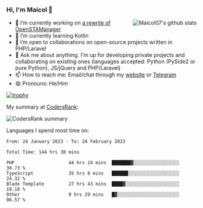 ### Hi, I'm Maicol 👋
<img align="right" src="https://github-readme-stats.vercel.app/api?username=maicol07&count_private=true&count_private=true&show_icons=true" alt="Maicol07's github stats">

- 🔭 I’m currently working on [a rewrite of OpenSTAManager](https://github.com/Dasc3er/openstamanager/tree/rewrite)
- 🌱 I’m currently learning Kotlin
- 👯 I’m open to collaborations on open-source projects written in PHP/Laravel
- 💬 Ask me about anything. I'm up for developing private projects and collaborating on existing ones (languages accepted: Python (PySide2 or pure Python), JS/jQuery and PHP/Laravel)
- 📫 How to reach me: Email/chat through my [website](https://maicol07.it) or [Telegram](https://telegram.me/maicol07)
- 😄 Pronouns: He/Him

[![trophy](https://github-profile-trophy.vercel.app/?username=maicol07)](https://github.com/ryo-ma/github-profile-trophy)

My summary at [CodersRank](https://codersrank.io):

![CodersRank summary](https://cr-ss-service.azurewebsites.net/api/ScreenShot?widget=summary&username=maicol07&badges=3&show-avatar=true&style=--header-bg-color:%23000;--border-radius:16px)

Languages I spend most time on:
<!--START_SECTION:waka-->

```text
From: 24 January 2023 - To: 24 February 2023

Total Time: 144 hrs 30 mins

PHP                    44 hrs 24 mins  ███████▓░░░░░░░░░░░░░░░░░   30.73 %
TypeScript             35 hrs 8 mins   ██████░░░░░░░░░░░░░░░░░░░   24.32 %
Blade Template         27 hrs 43 mins  ████▓░░░░░░░░░░░░░░░░░░░░   19.18 %
Other                  9 hrs 29 mins   █▓░░░░░░░░░░░░░░░░░░░░░░░   06.57 %
```

<!--END_SECTION:waka-->
